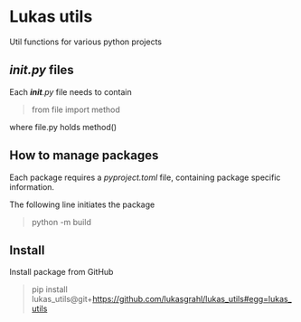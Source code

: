 # Lukas utils
Util functions for various python projects

## *init.py* files
Each *__init__.py* file needs to contain
> from file import method

where file.py holds method()

## How to manage packages
Each package requires a *pyproject.toml* file, containing package specific information.

The following line initiates the package
> python -m build

## Install
Install package from GitHub
> pip install lukas_utils@git+https://github.com/lukasgrahl/lukas_utils#egg=lukas_utils